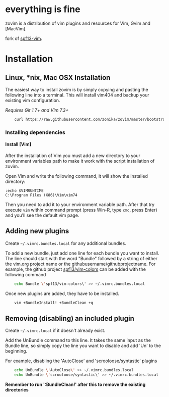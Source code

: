# everything is fine

zovim is a distribution of vim plugins and resources for Vim, Gvim and [MacVim]. 

fork of [spf13-vim](https://github.com/spf13/spf13-vim).

# Installation

## Linux, \*nix, Mac OSX Installation

The easiest way to install zovim is by simply copying and pasting the following line into a terminal. This will install vim404 and backup your existing vim configuration. 

*Requires Git 1.7+ and Vim 7.3+*

```bash
    curl https://raw.githubusercontent.com/zonika/zovim/master/bootstrap.sh -L > zovim.sh && sh zovim.sh
```

### Installing dependencies

#### Install [Vim]

After the installation of Vim you must add a new directory to your environment variables path to make it work with the script installation of zovim.

Open Vim and write the following command, it will show the installed directory:

    :echo $VIMRUNTIME
    C:\Program Files (X86)\Vim\vim74

Then you need to add it to your environment variable path. After that try execute `vim` within command prompt (press Win-R, type `cmd`, press Enter) and you’ll see the default vim page.

## Adding new plugins

Create `~/.vimrc.bundles.local` for any additional bundles.

To add a new bundle, just add one line for each bundle you want to install. The line should start with the word "Bundle" followed by a string of either the vim.org project name or the githubusername/githubprojectname. For example, the github project [spf13/vim-colors](https://github.com/spf13/vim-colors) can be added with the following command

```bash
    echo Bundle \'spf13/vim-colors\' >> ~/.vimrc.bundles.local
```

Once new plugins are added, they have to be installed.

```bash
    vim +BundleInstall! +BundleClean +q
```

## Removing (disabling) an included plugin

Create `~/.vimrc.local` if it doesn't already exist.

Add the UnBundle command to this line. It takes the same input as the Bundle line, so simply copy the line you want to disable and add 'Un' to the beginning.

For example, disabling the 'AutoClose' and 'scrooloose/syntastic' plugins

```bash
    echo UnBundle \'AutoClose\' >> ~/.vimrc.bundles.local
    echo UnBundle \'scrooloose/syntastic\' >> ~/.vimrc.bundles.local
```

**Remember to run ':BundleClean!' after this to remove the existing directories**
